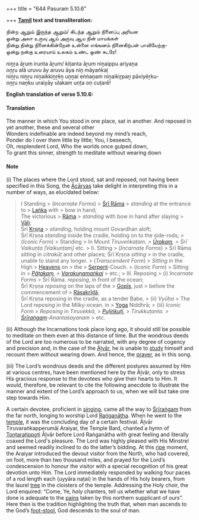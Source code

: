 +++
title = "644 Pasuram 5.10.6"

+++
**[Tamil](/definition/tamil#history "show Tamil definitions") text and transliteration:**

நின்ற ஆறும் இருந்த ஆறும்/ கிடந்த ஆறும் நினைப்பு அரியன  
ஒன்று அலா உருவு ஆய் அருவு ஆய நின் மாயங்கள்  
நின்று நின்று நினைக்கின்றேன் உன்னை எங்ஙனம் நினைகிற்பன் பாவியேற்கு-  
ஒன்று நன்கு உரையாய் உலகம் உண்ட ஒண் சுடரே!

niṉṟa āṟum irunta āṟum/ kiṭanta āṟum niṉaippu ariyaṉa  
oṉṟu alā uruvu āy aruvu āya niṉ māyaṅkaḷ  
niṉṟu niṉṟu niṉaikkiṉṟēṉ uṉṉai eṅṅaṉam niṉaikiṟpaṉ pāviyēṟku-  
oṉṟu naṉku uraiyāy ulakam uṇṭa oṇ cuṭarē!

**English translation of verse 5.10.6:**

#### Translation

The manner in which You stood in one place, sat in another. And reposed in yet another, these and several other  
Wonders indefinable are indeed beyond my mind’s reach,  
Ponder do I over them little by little; You, I beseech,  
Oh, resplendent Lord, Who the worlds once gulped down,  
To grant this sinner, strength to meditate without wearing down

#### Note

\(i\) The places where the Lord stood, sat and reposed, not having been specified in this Song, the [Ācāryas](/definition/acarya#vaishnavism "show Ācāryas definitions") take delight in interpreting this in a number of ways, as elucidated below:

> I Standing >
> (*Incarnate Forms*) >
> [Śrī Rāma](/definition/shrirama#history "show Śrī Rāma definitions") > *standing* at the entrance to > [Laṅka](/definition/lanka#vaishnavism "show Laṅka definitions") with > bow in hand;  
> The victorious > [Rāma](/definition/rama#vaishnavism "show Rāma definitions") > *standing* with bow in hand after slaying > [Vāli](/definition/vali#vaishnavism "show Vāli definitions");  
> Śrī [Kṛṣṇa](/definition/krishna#vaishnavism "show Kṛṣṇa definitions") > *standing*, holding mount Govardhan aloft;  
> Śrī Kṛṣṇa *standing* inside the cradle, holding on to the side-rods; >
> (*Iconic Form*) >
> Standing >
> In Mount *Tiruveṅkaṭam. > [Ūrakam](/definition/urakam#vaishnavism "show Ūrakam definitions"), > Śrī Vaikuṇṭa [Vaikunṭam]* etc. >
> II\. Sitting >
> (*Incarnate Forms*) >
> Śrī Rāma *sitting* in *citrakūṭ* and other places; Śrī Kṛṣṇa *sitting* > in the cradle, unable to stand any longer. >
> (*Transcendent Form*) >
> *Sitting* in the High > [Heavens](/definition/heaven#history "show Heavens definitions") on > the > [Serpent](/definition/serpent#history "show Serpent definitions")-Couch. >
> (*Iconic Form*) >
> Sitting in > *[Pāṭakaṃ](/definition/pataka#history "show Pāṭakaṃ definitions"), > [Varakuṇamaṅkai](/definition/varakunamankai#vaishnavism "show Varakuṇamaṅkai definitions")* > etc.; >
> III\. Reposing >
> \(i\) *Incarnate Forms* >
> Śrī Rāma. *reposing*, in front of the ocean;  
> Śrī Kṛṣṇa *reposing* on the laps of the > [Gopīs](/definition/gopi#vaishnavism "show Gopīs definitions"), just > before the commencement of > [Rāsakrīḍā](/definition/rasakrida#history "show Rāsakrīḍā definitions");  
> Śrī Kṛṣṇa reposing in the cradle, as a tender Babe, >
> \(ii\) *Vyūḥa* >
> The Lord *reposing* in the Milky-ocean. in > [Yoga](/definition/yoga#vaishnavism "show Yoga definitions") Niddhrā; >
> \(iii\) *Iconic Form* >
> *Reposing* in *Tiruvekkā, > [Puḷiṅkuṭi](/definition/pulinkuti#vaishnavism "show Puḷiṅkuṭi definitions"), > Tirukkuṭanta. > [Śrīraṅgaṃ](/definition/shriranga#history "show Śrīraṅgaṃ definitions")-Anantaśayanam* > etc.

\(ii\) Although the Incarnations took place long ago, it should still be possible to meditate on them even at this distance of time. But the wondrous deeds of the Lord are too numerous to be narrated, with any degree of cogency and precision and, in the case of the [Āḻvār](/definition/aḻvar#vaishnavism "show Āḻvār definitions"), he is unable to [study](/definition/study#history "show study definitions") himself and recount them without wearing down. And hence, the [prayer](/definition/prayer#history "show prayer definitions"), as in this song.

\(iii\) The Lord’s wondrous deeds and the different postures assumed by Him at various centres, have been mentioned here by the Āḻvār, only to stress His gracious response to the devotees who give their hearts to Him. It would, therefore, be relevant to cite the following anecdote to illustrate the manner and extent of the Lord’s approach to us, when we will but take one step towards Him.

A certain devotee, proficient in [singing](/definition/singing#history "show singing definitions"), came all the way to [Śrīraṅgam](/definition/shrirangam#vaishnavism "show Śrīraṅgam definitions") from the far north, longing to worship Lord [Raṅganātha](/definition/ranganatha#vaishnavism "show Raṅganātha definitions"). When he went to the [temple](/definition/temple#history "show temple definitions"), it was the concluding day of a certain festival. Āḻvār Tiruvaraṅkapperumāḷ Araiyar, the Temple Bard, chanted a hymn of [Tonṭaraṭippoṭi](/definition/tontaratippoti#vaishnavism "show Tonṭaraṭippoṭi definitions") Āḻvār before Lord Raṅganātha with great feeling and literally coaxed the Lord's pleasure. The Lord was highly pleased with His Minstrel and seemed readily inclined to do the latter’s bidding. At this [ripe](/definition/ripe#history "show ripe definitions") moment, the Araiyar introduced the devout visitor from the North, who had covered, on foot, more than two thousand miles, and prayed for the Lord’s condescension to honour the visitor with a special recognition of his great devotion unto Him. The Lord immediately responded by walking four paces of a rod length each (uyyāra naṭai) in the hands of His holy bearers, from the laurel [tree](/definition/tree#history "show tree definitions") in the cloisters of the temple. Addressing the Holy choir, the Lord enquired: “Come, Ye, holy chanters, tell us whether what we have done is adequate to the [pains](/definition/pain#history "show pains definitions") taken by this northern supplicant of ours”. Here then is the tradition highlighting the truth that, when man ascends to the God’s [foot-stool](/definition/foot-stool#history "show foot-stool definitions"), God descends to the soul of man.


